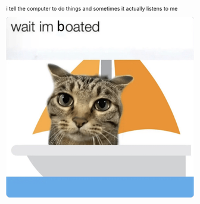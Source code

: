 i tell the computer to do things and sometimes it actually listens to me
<!--START_SECTION:update_image-->
<img src=https://raw.githubusercontent.com/sneakykestrel/sneakykestrel/main/.github/images/wait-im-boated.png height="" width="" align=left alt=kitty />
<!--END_SECTION:update_image-->

